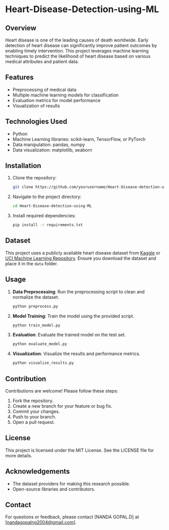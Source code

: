 # Heart-Disease-Detection-using-ML

## Overview
Heart disease is one of the leading causes of death worldwide. Early detection of heart disease can significantly improve patient outcomes by enabling timely intervention. This project leverages machine learning techniques to predict the likelihood of heart disease based on various medical attributes and patient data.

## Features
- Preprocessing of medical data
- Multiple machine learning models for classification
- Evaluation metrics for model performance
- Visualization of results

## Technologies Used
- Python
- Machine Learning libraries: scikit-learn, TensorFlow, or PyTorch
- Data manipulation: pandas, numpy
- Data visualization: matplotlib, seaborn

## Installation

1. Clone the repository:
   ```bash
   git clone https://github.com/yourusername/Heart-Disease-detection-using-ML.git
   ```
2. Navigate to the project directory:
   ```bash
   cd Heart-Disease-detection-using-ML
   ```
3. Install required dependencies:
   ```bash
   pip install -r requirements.txt
   ```

## Dataset
This project uses a publicly available heart disease dataset from [Kaggle](https://www.kaggle.com/) or [UCI Machine Learning Repository](https://archive.ics.uci.edu/dataset/45/heart+disease). Ensure you download the dataset and place it in the `data` folder.

## Usage

1. **Data Preprocessing**: Run the preprocessing script to clean and normalize the dataset.
   ```bash
   python preprocess.py
   ```
2. **Model Training**: Train the model using the provided script.
   ```bash
   python train_model.py
   ```
3. **Evaluation**: Evaluate the trained model on the test set.
   ```bash
   python evaluate_model.py
   ```
4. **Visualization**: Visualize the results and performance metrics.
   ```bash
   python visualize_results.py
   ```


## Contribution
Contributions are welcome! Please follow these steps:
1. Fork the repository.
2. Create a new branch for your feature or bug fix.
3. Commit your changes.
4. Push to your branch.
5. Open a pull request.

## License
This project is licensed under the MIT License. See the LICENSE file for more details.

## Acknowledgements
- The dataset providers for making this research possible.
- Open-source libraries and contributors.

## Contact
For questions or feedback, please contact [NANDA GOPAL.D] at [nandagopalng2004@gmail.com].

